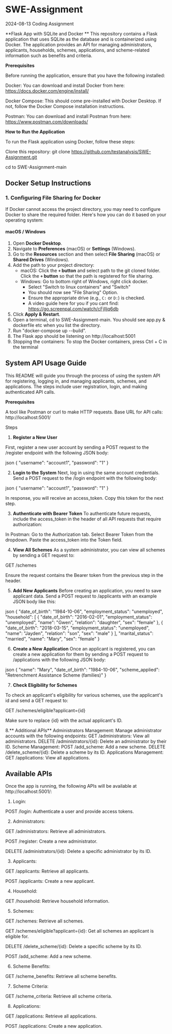 # SWE-Assignment
2024-08-13 Coding Assignment

**Flask App with SQLite and Docker
**
This repository contains a Flask application that uses SQLite as the database and is containerized using Docker. The application provides an API for managing administrators, applicants, households, schemes, applications, and scheme-related information such as benefits and criteria.

**Prerequisites**

   Before running the application, ensure that you have the following installed:
   
   Docker: You can download and install Docker from here: https://docs.docker.com/engine/install/

   Docker Compose: This should come pre-installed with Docker Desktop. If not, follow the Docker Compose installation
   instructions.
   
   Postman: You can download and install Postman from here: https://www.postman.com/downloads/

**How to Run the Application**

   To run the Flask application using Docker, follow these steps:
   
   Clone this repository:
   git clone https://github.com/testanalysis/SWE-Assignment.git
   
   cd to SWE-Assignment-main

## Docker Setup Instructions

### 1. Configuring File Sharing for Docker

If Docker cannot access the project directory, you may need to configure Docker to share the required folder. Here's how you can do it based on your operating system:

#### macOS / Windows
1. Open **Docker Desktop**.
2. Navigate to **Preferences** (macOS) or **Settings** (Windows).
3. Go to the **Resources** section and then select **File Sharing** (macOS) or **Shared Drives** (Windows).
4. Add the path to your project directory:
   - macOS: Click the **`+` button** and select path to the git cloned folder. Click the **`+` button** so that the path is registered for file sharing. 
   - Windows: Go to bottom right of Windows, right click docker.
      - Select "Switch to linux containers" and "Switch"
      - You should now see "File Sharing" Option. 
      - Ensure the appropriate drive (e.g., `C:` or `D:`) is checked.
      - A video guide here for you if you cant find: https://go.screenpal.com/watch/cFjIljq6db
5. Click **Apply & Restart**.
6. Open a terminal, cd to SWE-Assignment-main. You should see app.py & dockerfile etc when you list the directory.
7. Run "docker-compose up --build".
8. The Flask app should be listening on http://localhost:5001
9. Stopping the containers: To stop the Docker containers, press Ctrl + C in the terminal

## System API Usage Guide

This README will guide you through the process of using the system API for registering, logging in, and managing applicants, schemes, and applications. The steps include user registration, login, and making authenticated API calls.

**Prerequisites**

A tool like Postman or curl to make HTTP requests.
Base URL for API calls: http://localhost:5001/

Steps

1. **Register a New User**

First, register a new user account by sending a POST request to the /register endpoint with the following JSON body:

json
{
  "username": "account1",
  "password": "1"
}

2. **Login to the System**
Next, log in using the same account credentials. Send a POST request to the /login endpoint with the following body:

json
{
  "username": "account1",
  "password": "1"
}

In response, you will receive an access_token. Copy this token for the next step.

3. **Authenticate with Bearer Token**
To authenticate future requests, include the access_token in the header of all API requests that require authorization:

In Postman:
Go to the Authorization tab.
Select Bearer Token from the dropdown.
Paste the access_token into the Token field.

4. **View All Schemes**
As a system administrator, you can view all schemes by sending a GET request to:

GET /schemes

Ensure the request contains the Bearer token from the previous step in the header.

5. **Add New Applicants**
Before creating an application, you need to save applicant data. Send a POST request to /applicants with an example JSON body like this:

json
{
  "date_of_birth": "1984-10-06",
  "employment_status": "unemployed",
  "household": [
    {
      "date_of_birth": "2016-02-01",
      "employment_status": "unemployed",
      "name": "Gwen",
      "relation": "daughter",
      "sex": "female"
    },
    {
      "date_of_birth": "2018-03-15",
      "employment_status": "unemployed",
      "name": "Jayden",
      "relation": "son",
      "sex": "male"
    }
  ],
  "marital_status": "married",
  "name": "Mary",
  "sex": "female"
}

6. **Create a New Application**
Once an applicant is registered, you can create a new application for them by sending a POST request to /applications with the following JSON body:

json
{
  "name": "Mary",
  "date_of_birth": "1984-10-06",
  "scheme_applied": "Retrenchment Assistance Scheme (families)"
}

7. **Check Eligibility for Schemes**

To check an applicant's eligibility for various schemes, use the applicant's id and send a GET request to:

GET /schemes/eligible?applicant={id}

Make sure to replace {id} with the actual applicant's ID.

8.** Additional APIs**
Administrators Management: Manage administrator accounts with the following endpoints:
GET /administrators: View all administrators.
DELETE /administrators/{id}: Delete an administrator by their ID.
Scheme Management:
POST /add_scheme: Add a new scheme.
DELETE /delete_scheme/{id}: Delete a scheme by its ID.
Applications Management:
GET /applications: View all applications.



## Available APIs

Once the app is running, the following APIs will be available at http://localhost:5001/:

1. Login:

POST /login: Authenticate a user and provide access tokens.

2. Administrators:

GET /administrators: Retrieve all administrators.

POST /register: Create a new administrator.

DELETE /administrators/{id}: Delete a specific administrator by its ID.

3. Applicants:
   
GET /applicants: Retrieve all applicants.

POST /applicants: Create a new applicant.

4. Household:
   
GET /household: Retrieve household information.

5. Schemes:
   
GET /schemes: Retrieve all schemes.

GET /schemes/eligible?applicant={id}: Get all schemes an applicant is eligible for.

DELETE /delete_scheme/{id}: Delete a specific scheme by its ID.

POST /add_scheme: Add a new scheme.

6. Scheme Benefits:
 
GET /scheme_benefits: Retrieve all scheme benefits.

7. Scheme Criteria:
   
GET /scheme_criteria: Retrieve all scheme criteria.

8. Applications:

GET /applications: Retrieve all applications.

POST /applications: Create a new application.
